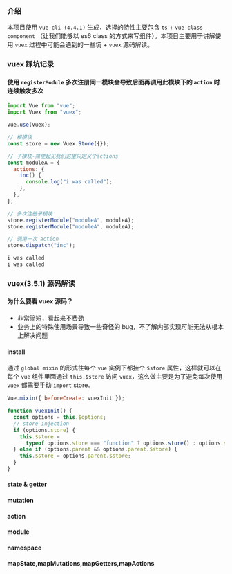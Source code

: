 ### 介绍

本项目使用 `vue-cli (4.4.1)` 生成，选择的特性主要包含 `ts` + `vue-class-component` （让我们能够以 es6 class 的方式来写组件）。本项目主要用于讲解使用 `vuex` 过程中可能会遇到的一些坑 + `vuex` 源码解读。

### vuex 踩坑记录

#### 使用 `registerModule` 多次注册同一模块会导致后面再调用此模块下的 `action` 时连续触发多次

```js
import Vue from "vue";
import Vuex from "vuex";

Vue.use(Vuex);

// 根模块
const store = new Vuex.Store({});

// 子模块-简便起见我们这里只定义个actions
const moduleA = {
  actions: {
    inc() {
      console.log("i was called");
    },
  },
};

// 多次注册子模块
store.registerModule("moduleA", moduleA);
store.registerModule("moduleA", moduleA);

// 调用一次 action
store.dispatch("inc");
```

```sh
i was called
i was called
```

### vuex(3.5.1) 源码解读

#### 为什么要看 vuex 源码？

- 非常简短，看起来不费劲
- 业务上的特殊使用场景导致一些奇怪的 bug，不了解内部实现可能无法从根本上解决问题

#### install

通过 `global mixin` 的形式往每个 `vue` 实例下都挂个 `$store` 属性，这样就可以在每个 `vue` 组件里面通过 `this.$store` 访问 `vuex`，这么做主要是为了避免每次使用 `vuex` 都需要手动 `import` store。

```js
Vue.mixin({ beforeCreate: vuexInit });

function vuexInit() {
  const options = this.$options;
  // store injection
  if (options.store) {
    this.$store =
      typeof options.store === "function" ? options.store() : options.store;
  } else if (options.parent && options.parent.$store) {
    this.$store = options.parent.$store;
  }
}
```

#### state & getter

#### mutation

#### action

#### module

#### namespace

#### mapState,mapMutations,mapGetters,mapActions
